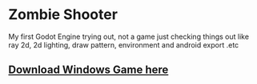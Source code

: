 # Zombie Shooter
My first Godot Engine trying out, 
not a game just checking things out like ray 2d, 2d lighting, draw pattern, environment and android export .etc


## [Download Windows Game here](https://shorturl.at/mqDF6)
